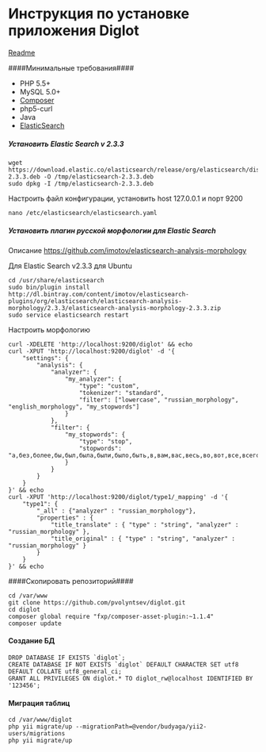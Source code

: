 # Инструкция по установке приложения Diglot #

[Readme](https://github.com/pvolyntsev/diglot/blob/master/README.md)


####Минимальные требования####
- PHP 5.5+
- MySQL 5.0+
- [Composer](https://getcomposer.org/download/)
- php5-curl
- Java
- [ElasticSearch](https://github.com/elastic/elasticsearch/blob/master/README.textile)

##### Установить Elastic Search v 2.3.3 #####
```
wget https://download.elastic.co/elasticsearch/release/org/elasticsearch/distribution/deb/elasticsearch/2.3.3/elasticsearch-2.3.3.deb -O /tmp/elasticsearch-2.3.3.deb
sudo dpkg -I /tmp/elasticsearch-2.3.3.deb
```

Настроить файл конфигурации, установить host 127.0.0.1 и порт 9200
```
nano /etc/elasticsearch/elasticsearch.yaml
```

##### Установить плагин русской морфологии для Elastic Search #####
Описание https://github.com/imotov/elasticsearch-analysis-morphology

Для Elastic Search v2.3.3 для Ubuntu
```
cd /usr/share/elasticsearch
sudo bin/plugin install http://dl.bintray.com/content/imotov/elasticsearch-plugins/org/elasticsearch/elasticsearch-analysis-morphology/2.3.3/elasticsearch-analysis-morphology-2.3.3.zip
sudo service elasticsearch restart
```

Настроить морфологию

```
curl -XDELETE 'http://localhost:9200/diglot' && echo
curl -XPUT 'http://localhost:9200/diglot' -d '{
    "settings": {
        "analysis": {
            "analyzer": {
                "my_analyzer": {
                    "type": "custom",
                    "tokenizer": "standard",
                    "filter": ["lowercase", "russian_morphology", "english_morphology", "my_stopwords"]
                }
            },
            "filter": {
                "my_stopwords": {
                    "type": "stop",
                    "stopwords": "а,без,более,бы,был,была,были,было,быть,в,вам,вас,весь,во,вот,все,всего,всех,вы,где,да,даже,для,до,его,ее,если,есть,еще,же,за,здесь,и,из,или,им,их,к,как,ко,когда,кто,ли,либо,мне,может,мы,на,надо,наш,не,него,нее,нет,ни,них,но,ну,о,об,однако,он,она,они,оно,от,очень,по,под,при,с,со,так,также,такой,там,те,тем,то,того,тоже,той,только,том,ты,у,уже,хотя,чего,чей,чем,что,чтобы,чье,чья,эта,эти,это,я,a,an,and,are,as,at,be,but,by,for,if,in,into,is,it,no,not,of,on,or,such,that,the,their,then,there,these,they,this,to,was,will,with"
                }
            }
        }
    }
}' && echo
curl -XPUT 'http://localhost:9200/diglot/type1/_mapping' -d '{
    "type1": {
        "_all" : {"analyzer" : "russian_morphology"},
        "properties" : {
            "title_translate" : { "type" : "string", "analyzer" : "russian_morphology" },
            "title_original" : { "type" : "string", "analyzer" : "russian_morphology" }
        }
    }
}' && echo
```

####Скопировать репозиторий####
```
cd /var/www
git clone https://github.com/pvolyntsev/diglot.git
cd diglot
composer global require "fxp/composer-asset-plugin:~1.1.4"
composer update
```

#### Создание БД ####
```
DROP DATABASE IF EXISTS `diglot`;
CREATE DATABASE IF NOT EXISTS `diglot` DEFAULT CHARACTER SET utf8 DEFAULT COLLATE utf8_general_ci;
GRANT ALL PRIVILEGES ON diglot.* TO diglot_rw@localhost IDENTIFIED BY '123456';
```

#### Миграция таблиц ####
```
cd /var/www/diglot
php yii migrate/up --migrationPath=@vendor/budyaga/yii2-users/migrations
php yii migrate/up
```
